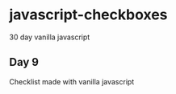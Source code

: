 # javascript-checkboxes

30 day vanilla javascript

## Day 9

Checklist made with vanilla javascript
